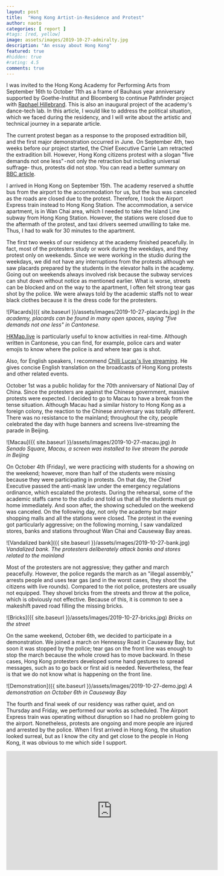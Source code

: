 ```yaml
---
layout: post
title:  "Hong Kong Artist-in-Residence and Protest"
author: naoto
categories: [ report ]
#tags: [red, yellow]
image: assets/images/2019-10-27-admiralty.jpg
description: "An essay about Hong Kong"
featured: true
#hidden: true
#rating: 4.5
comments: true
---
```


I was invited to the Hong Kong Academy for Performing Arts from September 16th to October 11th as a frame of Bauhaus year anniversary supported by Goethe-Institut and Bloomberg to continue Pathfinder project with [Raphael Hillebrand](http://www.raphael-hillebrand.com). This is also an inaugural project of the academy's dance-tech lab. In this article, I would like to address the political situation, which we faced during the residency, and I will write about the artistic and technical journey in a separate article.

The current protest began as a response to the proposed extradition bill, and the first major demonstration occurred in June. On September 4th, two weeks before our project started, the Chief Executive Carrie Lam retracted the extradition bill. However, Hong Kong citizens protest with a slogan "five demands not one less" - not only the retraction but including universal suffrage- thus, protests did not stop. You can read a better summary on [BBC article](https://www.bbc.com/news/world-asia-china-49317695).

I arrived in Hong Kong on September 15th. The academy reserved a shuttle bus from the airport to the accommodation for us, but the bus was canceled as the roads are closed due to the protest. Therefore, I took the Airport Express train instead to Hong Kong Station. The accommodation, a service apartment, is in Wan Chai area, which I needed to take the Island Line subway from Hong Kong Station. However, the stations were closed due to the aftermath of the protest, and taxi drivers seemed unwilling to take me. Thus, I had to walk for 30 minutes to the apartment.

The first two weeks of our residency at the academy finished peacefully. In fact, most of the protesters study or work during the weekdays, and they protest only on weekends. Since we were working in the studio during the weekdays, we did not have any interruptions from the protests although we saw placards prepared by the students in the elevator halls in the academy. Going out on weekends always involved risk because the subway services can shut down without notice as mentioned earlier. What is worse, streets can be blocked and on the way to the apartment, I often felt strong tear gas shot by the police. We were always told by the academic staffs not to wear black clothes because it is the dress code for the protesters.

![Placards]({{ site.baseurl }}/assets/images/2019-10-27-placards.jpg)
*In the academy, placards can be found in many open spaces, saying "five demands not one less" in Cantonese.*

[HKMap.live](https://hkmap.live/) is particularly useful to know activities in real-time. Although written in Cantonese, you can find, for example, police cars and water emojis to know where the police is and where tear gas is shot.

Also, for English speakers, I recommend [Chilli Lucas's live streaming](https://www.youtube.com/channel/UCMEhYuxpkmiXoYryeXt0b5A). He gives concise English translation on the broadcasts of Hong Kong protests and other related events.

October 1st was a public holiday for the 70th anniversary of National Day of China. Since the protesters are against the Chinese government, massive protests were expected. I decided to go to Macau to have a break from the tense situation. Although Macau had a similar history to Hong Kong as a foreign colony, the reaction to the Chinese anniversary was totally different. There was no resistance to the mainland; throughout the city, people celebrated the day with huge banners and screens live-streaming the parade in Beijing.

![Macau]({{ site.baseurl }}/assets/images/2019-10-27-macau.jpg)
*In Senado Square, Macau, a screen was installed to live stream the parade in Beijing*

On October 4th (Friday), we were practicing with students for a showing on the weekend; however, more than half of the students were missing because they were participating in protests. On that day, the Chief Executive passed the anti-mask law under the emergency regulations ordinance, which escalated the protests. During the rehearsal, some of the academic staffs came to the studio and told us that all the students must go home immediately. And soon after, the showing scheduled on the weekend was canceled. On the following day, not only the academy but major shopping malls and all the stations were closed. The protest in the evening got particularly aggressive; on the following morning, I saw vandalized stores, banks and stations throughout Wan Chai and Causeway Bay areas.

![Vandalized bank]({{ site.baseurl }}/assets/images/2019-10-27-bank.jpg)
*Vandalized bank. The protesters deliberately attack banks and stores related to the mainland*

Most of the protesters are not aggressive; they gather and march peacefully. However, the police regards the march as an "illegal assembly," arrests people and uses tear gas (and in the worst cases, they shoot the citizens with live rounds). Compared to the riot police, protesters are usually not equipped. They shovel bricks from the streets and throw at the police, which is obviously not effective. Because of this, it is common to see a makeshift paved road filling the missing bricks.

![Bricks]({{ site.baseurl }}/assets/images/2019-10-27-bricks.jpg)
*Bricks on the street*

On the same weekend, October 6th, we decided to participate in a demonstration. We joined a march on Hennessy Road in Causeway Bay, but soon it was stopped by the police; tear gas on the front line was enough to stop the march because the whole crowd has to move backward. In these cases, Hong Kong protesters developed some hand gestures to spread messages, such as to go back or first aid is needed. Nevertheless, the fear is that we do not know what is happening on the front line.

![Demonstration]({{ site.baseurl }}/assets/images/2019-10-27-demo.jpg)
*A demonstration on October 6th in Causeway Bay*

The fourth and final week of our residency was rather quiet, and on Thursday and Friday, we performed our works as scheduled. The Airport Express train was operating without disruption so I had no problem going to the airport. Nonetheless, protests are ongoing and more people are injured and arrested by the police. When I first arrived in Hong Kong, the situation looked surreal, but as I know the city and get close to the people in Hong Kong, it was obvious to me which side I support.

<div class="youtube-container">
<iframe class="youtube-video" width="560" height="315" src="https://www.youtube.com/embed/jXZNOecZreY" frameborder="0" allow="accelerometer; autoplay; encrypted-media; gyroscope; picture-in-picture" allowfullscreen></iframe>
</div>

